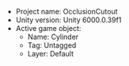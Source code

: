 <!-- UNITY CODE ASSIST INSTRUCTIONS START -->
- Project name: OcclusionCutout
- Unity version: Unity 6000.0.39f1
- Active game object:
  - Name: Cylinder
  - Tag: Untagged
  - Layer: Default
<!-- UNITY CODE ASSIST INSTRUCTIONS END -->